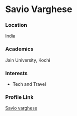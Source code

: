 # Savio Varghese

### Location

India

### Academics

Jain University, Kochi

### Interests

- Tech and Travel

### Profile Link

[Savio varghese](https://github.com/savio08)
